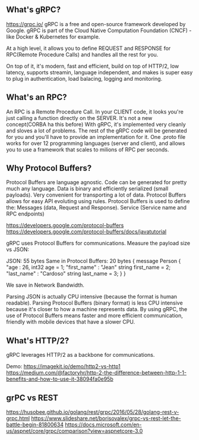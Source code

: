 ## What's gRPC?

https://grpc.io/
gRPC is a free and open-source framework developed by Google.
gRPC is part of the Cloud Native Computation Foundation (CNCF) - like Docker & Kubernetes for example.

At a high level, it allows you to define REQUEST and RESPONSE for RPC(Remote Procedure Calls) and handles all the rest for you.

On top of it, it's modern, fast and efficient, build on top of HTTP/2, low latency, supports streamin, language independent, and makes
 is super easy to plug in authentication, load balacing, logging and monitoring.


## What's an RPC?
An RPC is a Remote Procedure Call.
In your CLIENT code, it looks you're just calling a function directly on the SERVER.
It's not a new concept(CORBA ha this before)
With gRPC, it's implemented very cleanly and sloves a lot of problems.
The rest of the gRPC code will be generated for you and you'll have to provide an implementation for it.
One .proto file works for over 12 programming languages (server and client), and allows you to use a framework
that scales to milions of RPC per seconds.


## Why Protocol Buffers?
Protocol Buffers are language agnostic.
Code can be generated for pretty much any language.
Data is binary and efficiently serialized (small payloads).
Very convenient for transporting a lot of data.
Protocol Buffers allows for easy API evoluting using rules.
Protocol Buffers is used to define the:
    Messages (data, Request and Response).
    Service (Service name and RPC endpoints)

https://developers.google.com/protocol-buffers
https://developers.google.com/protocol-buffers/docs/javatutorial


gRPC uses Protocol Buffers for communications.
Measure the payload size vs JSON:

JSON: 55 bytes                                     Same in Protocol Buffers: 20 bytes
{                                                  message Person {
    "age : 26,                                         int32 age = 1;
    "first_name" : "Jean"                              string first_name = 2;   
    "last_name" : "Cardoso"                            string last_name = 3;
}                                                  }

We save in Network Bandwidth.

Parsing JSON is actually CPU intensive (because the format is human readable).
Parsing Protocol Buffers (binary format) is less CPU intensive because it's closer to how a machine represents data.
By using gRPC, the use of Protocol Buffers means faster and more efficient communication, friendly with mobile devices that have a slower CPU.


## What's HTTP/2?
gRPC leverages HTTP/2 as a backbone for communications.

Demo: https://imagekit.io/demo/http2-vs-http1
https://medium.com/@factoryhr/http-2-the-difference-between-http-1-1-benefits-and-how-to-use-it-38094fa0e95b


## grPC vs REST
https://husobee.github.io/golang/rest/grpc/2016/05/28/golang-rest-v-grpc.html
https://www.slideshare.net/borisovalex/grpc-vs-rest-let-the-battle-begin-81800634
https://docs.microsoft.com/en-us/aspnet/core/grpc/comparison?view=aspnetcore-3.0
